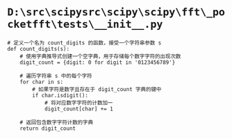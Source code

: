 # `D:\src\scipysrc\scipy\scipy\fft\_pocketfft\tests\__init__.py`

```
# 定义一个名为 count_digits 的函数，接受一个字符串参数 s
def count_digits(s):
    # 使用字典推导式创建一个空字典，用于存储每个数字字符的出现次数
    digit_count = {digit: 0 for digit in '0123456789'}
    
    # 遍历字符串 s 中的每个字符
    for char in s:
        # 如果字符是数字且存在于 digit_count 字典的键中
        if char.isdigit():
            # 将对应数字字符的计数加一
            digit_count[char] += 1
    
    # 返回包含数字字符计数的字典
    return digit_count
```